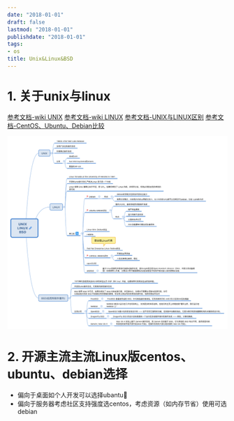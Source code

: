 ```yaml
---
date: "2018-01-01"
draft: false
lastmod: "2018-01-01"
publishdate: "2018-01-01"
tags:
- os
title: Unix&Linux&BSD
---
```

# 1. 关于unix与linux

[参考文档-wiki UNIX](https://zh.wikipedia.org/wiki/UNIX)
[参考文档-wiki LINUX](https://zh.wikipedia.org/wiki/LINUX)
[参考文档-UNIX与LINUX区别](https://www.guru99.com/difference-unix-vs-linux.html)
[参考文档-CentOS、Ubuntu、Debian比较](https://zhuanlan.zhihu.com/p/32274264)

![思维导图](../picture/Unix&Linux&BSD.png)


# 2. 开源主流主流Linux版centos、ubuntu、debian选择

* 偏向于桌面如个人开发可以选择ubantu
* 偏向于服务器考虑社区支持强度选centos，考虑资源（如内存节省）使用可选debian
